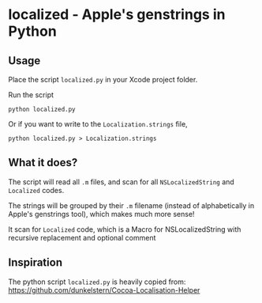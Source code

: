 localized - Apple's genstrings in Python
=========================================

Usage
------

Place the script `localized.py` in your Xcode project folder.

Run the script

	python localized.py

Or if you want to write to the `Localization.strings` file,

	python localized.py > Localization.strings


What it does?
-------------

The script will read all `.m` files, and scan for all `NSLocalizedString` and `Localized` codes.

The strings will be grouped by their `.m` filename (instead of alphabetically in Apple's genstrings tool), which makes much more sense!

It scan for `Localized` code, which is a Macro for NSLocalizedString with recursive replacement and optional comment


Inspiration
-----------

The python script `localized.py` is heavily copied from: https://github.com/dunkelstern/Cocoa-Localisation-Helper
